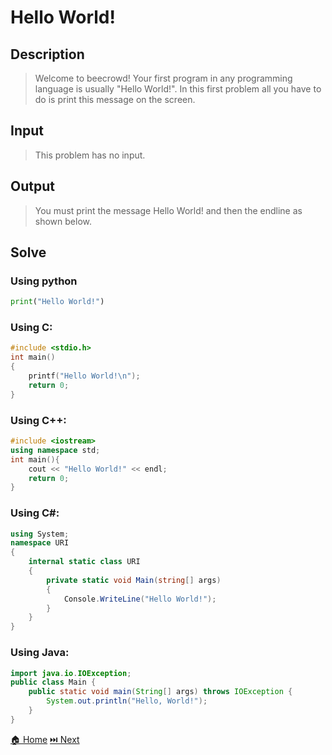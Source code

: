 # Hello World!

## Description

> Welcome to beecrowd!
> Your first program in any programming language is usually "Hello World!". In this first problem all you have to do is print this message on the screen.

## Input

> This problem has no input.

## Output

> You must print the message Hello World! and then the endline as shown below.

## Solve

### Using python

```python
print("Hello World!")
```

### Using C:

```c
#include <stdio.h>
int main()
{
    printf("Hello World!\n");
    return 0;
}
```

### Using C++:

```c++
#include <iostream>
using namespace std;
int main(){
    cout << "Hello World!" << endl;
    return 0;
}
```

### Using C#:

```c#
using System;
namespace URI
{
    internal static class URI
    {
        private static void Main(string[] args)
        {
            Console.WriteLine("Hello World!");
        }
    }
}
```

### Using Java:

```java
import java.io.IOException;
public class Main {
    public static void main(String[] args) throws IOException {
        System.out.println("Hello, World!");
    }
}
```

[🏠 Home](/README.md)    [⏭️ Next](/URI_1001/URI_1001.md)

